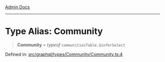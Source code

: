 [Admin Docs](/)

***

# Type Alias: Community

> **Community** = *typeof* `communitiesTable.$inferSelect`

Defined in: [src/graphql/types/Community/Community.ts:4](https://github.com/PurnenduMIshra129th/talawa-api/blob/6dd1cb0af1891b88aa61534ec8a6180536cd264f/src/graphql/types/Community/Community.ts#L4)

